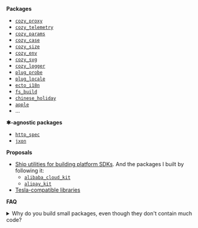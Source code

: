 **Packages**

- [`cozy_proxy`](https://github.com/cozy-elixir/cozy_proxy)
- [`cozy_telemetry`](https://github.com/cozy-elixir/cozy_telemetry)
- [`cozy_params`](https://github.com/cozy-elixir/cozy_params)
- [`cozy_case`](https://github.com/cozy-elixir/cozy_case)
- [`cozy_size`](https://github.com/cozy-elixir/cozy_size)
- [`cozy_env`](https://github.com/cozy-elixir/cozy_env)
- [`cozy_svg`](https://github.com/cozy-elixir/cozy_svg)
- [`cozy_logger`](https://github.com/cozy-elixir/cozy_logger)
- [`plug_probe`](https://github.com/cozy-elixir/plug_probe)
- [`plug_locale`](https://github.com/cozy-elixir/plug_locale)
- [`ecto_i18n`](https://github.com/cozy-elixir/ecto_i18n)
- [`fs_build`](https://github.com/cozy-elixir/fs_build)
- [`chinese_holiday`](https://github.com/cozy-elixir/chinese_holiday)
- [`apple`](https://github.com/cozy-elixir/apple)
- ...

**✱-agnostic packages**

- [`http_spec`](https://github.com/cozy-elixir/http_spec)
- [`jxon`](https://github.com/cozy-elixir/jxon)

**Proposals**

- [Ship utilities for building platform SDKs](https://github.com/cozy-elixir/proposals/blob/main/ship-utilities-for-building-platform-sdks.md). And the packages I built by following it:
  - [`alibaba_cloud_kit`](https://github.com/cozy-elixir/alibaba_cloud_kit)
  - [`alipay_kit`](https://github.com/cozy-elixir/alipay_kit)
- [Tesla-compatible libraries](https://github.com/cozy-elixir/proposals/blob/main/tesla-compatible-libraries.md)

**FAQ**

<details>
  <summary>Why do you build small packages, even though they don't contain much code?</summary>

<br />

> Strictly speaking, I build focused packages.
>
> The number of LOC (lines of code) is irrelevant, what matters is <b>encapsulating complexity</b>. The number of LOC is small, simply because the problem is not very complex.
>
> Read more at [Small Focused Modules by Sindre Sorhus](https://sindresorhus.com/blog/small-focused-modules)

</details>
